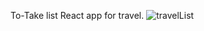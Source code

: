 To-Take list React app for travel.
![travelList](https://github.com/buraksenses/travelListApp/assets/45733615/48f57da6-db05-4813-b4ac-9022248ee200)

